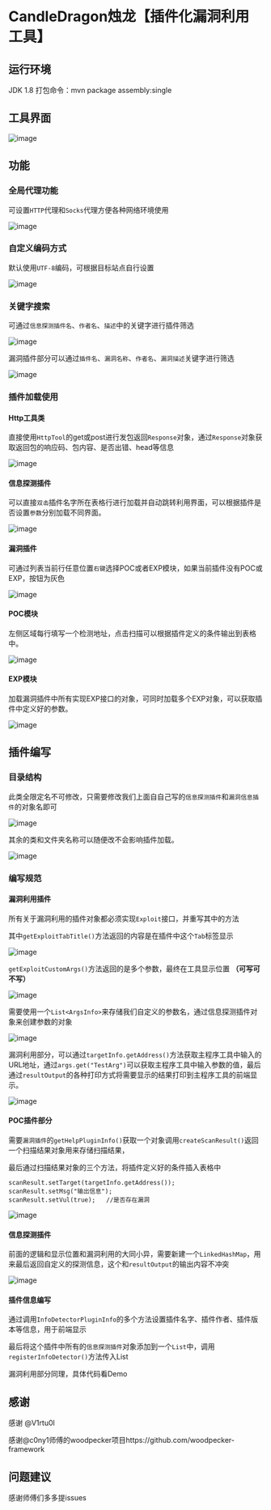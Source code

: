 # CandleDragon烛龙【插件化漏洞利用工具】

## 运行环境

JDK 1.8 
打包命令：mvn package assembly:single

## 工具界面

![image](https://user-images.githubusercontent.com/113674835/225807977-b16d299c-2fba-441b-bd4a-65c50831080a.png)

## 功能

### 全局代理功能

可设置`HTTP`代理和`Socks`代理方便各种网络环境使用

![image](https://user-images.githubusercontent.com/113674835/225808018-0a75273d-f82d-4c12-a081-0a2bab21b35b.png)

### 自定义编码方式

默认使用`UTF-8`编码，可根据目标站点自行设置

![image](https://user-images.githubusercontent.com/113674835/225808059-e69c63ec-13de-49da-8ee7-e16774d669d3.png)

### 关键字搜索

可通过`信息探测插件名`、`作者名`、`描述`中的关键字进行插件筛选

![image](https://user-images.githubusercontent.com/113674835/225808169-ace79ded-b71d-4942-aa32-0496353e4f64.png)



漏洞插件部分可以通过`插件名`、`漏洞名称`、`作者名`、`漏洞描述`关键字进行筛选

![image](https://user-images.githubusercontent.com/113674835/225808183-516b4c74-2790-4d53-9a7c-745c71e2f325.png)

### 插件加载使用

#### Http工具类

直接使用`HttpTool`的get或post进行发包返回`Response`对象，通过`Response`对象获取返回包的响应码、包内容、是否出错、head等信息

![image](https://user-images.githubusercontent.com/113674835/225808144-922f998f-7395-4342-aba7-13950dfe78a5.png)

#### 信息探测插件

可以直接`双击`插件名字所在表格行进行加载并自动跳转利用界面，可以根据插件是否设置`参数`分别加载不同界面。

![image](https://user-images.githubusercontent.com/113674835/225808202-389f0a8b-d455-4178-af72-4daa23c2cf0b.png)

#### 漏洞插件

可通过列表当前行任意位置`右键`选择POC或者EXP模块，如果当前插件没有POC或EXP，按钮为灰色

![image](https://user-images.githubusercontent.com/113674835/225808215-357904dc-1a01-4412-9ad0-ddca8db994e5.png)

#### POC模块

左侧区域每行填写一个检测地址，点击扫描可以根据插件定义的条件输出到表格中。

![image](https://user-images.githubusercontent.com/113674835/225808237-52773bc0-96a4-4f98-8d0c-4a4ae25e6a1a.png)

#### EXP模块

加载漏洞插件中所有实现EXP接口的对象，可同时加载多个EXP对象，可以获取插件中定义好的参数。

![image](https://user-images.githubusercontent.com/113674835/225808252-78c8bcb3-e928-41b7-b5df-7df1507b74e7.png)

## 插件编写

### 目录结构

此类全限定名不可修改，只需要修改我们上面自自己写的`信息探测插件`和`漏洞信息插件`的对象名即可

![image](https://user-images.githubusercontent.com/113674835/225808275-20fa4ca1-d3bb-4acc-ac5e-7eb6b8709907.png)



其余的类和文件夹名称可以随便改不会影响插件加载。

![image](https://user-images.githubusercontent.com/113674835/225808283-dd52726c-d442-4668-88d7-232b8f5bf39d.png)



### 编写规范

#### 漏洞利用插件

所有关于漏洞利用的插件对象都必须实现`Exploit`接口，并重写其中的方法

其中`getExploitTabTitle()`方法返回的内容是在插件中这个`Tab`标签显示

![image](https://user-images.githubusercontent.com/113674835/225808303-834d6c86-10c0-4138-bc7d-5ada23b6d744.png)



`getExploitCustomArgs()`方法返回的是多个参数，最终在工具显示位置 **（可写可不写）**

![image](https://user-images.githubusercontent.com/113674835/225808332-c9add79d-a22a-45c0-8387-15555abc75bf.png)

需要使用一个`List<ArgsInfo>`来存储我们自定义的参数名，通过信息探测插件对象来创建参数的对象

![image](https://user-images.githubusercontent.com/113674835/225808340-410796dc-7385-42bb-9ab8-bf24e193e0f1.png)

漏洞利用部分，可以通过`targetInfo.getAddress()`方法获取主程序工具中输入的URL地址，通过`args.get("TestArg")`可以获取主程序工具中输入参数的值，最后通过`resultOutput`的各种打印方式将需要显示的结果打印到主程序工具的前端显示。

![image](https://user-images.githubusercontent.com/113674835/225808374-c5112987-c6d7-44e7-9fbe-7c2ada8d2a32.png)

#### POC插件部分

需要`漏洞插件`的`getHelpPluginInfo()`获取一个对象调用`createScanResult()`返回一个扫描结果对象用来存储扫描结果，

最后通过扫描结果对象的三个方法，将插件定义好的条件插入表格中

```
scanResult.setTarget(targetInfo.getAddress());
scanResult.setMsg("输出信息");
scanResult.setVul(true);   //是否存在漏洞
```

![image](https://user-images.githubusercontent.com/113674835/225808396-9c088dfb-720e-48fd-b4dd-9b1cf2360694.png)

#### 信息探测插件

前面的逻辑和显示位置和漏洞利用的大同小异，需要新建一个`LinkedHashMap`，用来最后返回自定义的探测信息，这个和`resultOutput`的输出内容不冲突

![image](https://user-images.githubusercontent.com/113674835/225808416-d149b113-3e10-42fa-a8ef-d443313936f7.png)

#### 插件信息编写

通过调用`InfoDetectorPluginInfo`的多个方法设置插件名字、插件作者、插件版本等信息，用于前端显示

最后将这个插件中所有的`信息探测插件`对象添加到一个`List`中，调用`registerInfoDetector()`方法传入List

漏洞利用部分同理，具体代码看Demo



## 感谢
感谢 @V1rtu0l

感谢@c0ny1师傅的woodpecker项目https://github.com/woodpecker-framework

## 问题建议
感谢师傅们多多提issues

